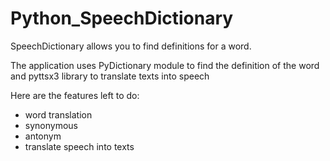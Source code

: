# Python_SpeechDictionary

SpeechDictionary allows you to find definitions for a word. 

The application uses PyDictionary module to find the definition of the word and pyttsx3 library to translate texts into speech

Here are the features left to do:
- word translation
- synonymous
- antonym
- translate speech into texts